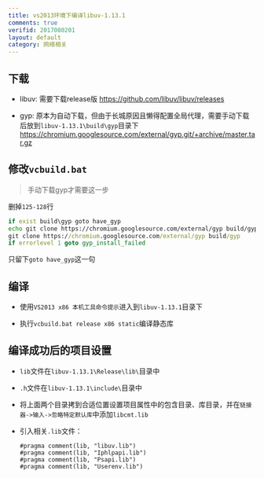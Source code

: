 ```yaml
---
title: vs2013环境下编译libuv-1.13.1
comments: true
verifid: 2017080201
layout: default
category: 网络相关
---
```


## 下载

- libuv: 需要下载release版 https://github.com/libuv/libuv/releases

- gyp: 原本为自动下载，但由于长城原因且懒得配置全局代理，需要手动下载后放到`libuv-1.13.1\build\gyp`目录下 https://chromium.googlesource.com/external/gyp.git/+archive/master.tar.gz

## 修改`vcbuild.bat`

> 手动下载gyp才需要这一步

删掉`125-128`行

```bat
if exist build\gyp goto have_gyp
echo git clone https://chromium.googlesource.com/external/gyp build/gyp
git clone https://chromium.googlesource.com/external/gyp build/gyp
if errorlevel 1 goto gyp_install_failed
```

只留下`goto have_gyp`这一句

## 编译

- 使用`VS2013 x86 本机工具命令提示`进入到`libuv-1.13.1`目录下

- 执行`vcbuild.bat release x86 static`编译静态库

## 编译成功后的项目设置

- `lib`文件在`libuv-1.13.1\Release\lib\`目录中

- `.h`文件在`libuv-1.13.1\include\`目录中

- 将上面两个目录拷到合适位置设置项目属性中的包含目录、库目录，并在`链接器->输入->忽略特定默认库`中添加`libcmt.lib`

- 引入相关`.lib`文件：

    ```
    #pragma comment(lib, "libuv.lib")
    #pragma comment(lib, "Iphlpapi.lib")
    #pragma comment(lib, "Psapi.lib")
    #pragma comment(lib, "Userenv.lib")
    ```
